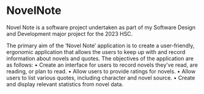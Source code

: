 # NovelNote
Novel Note is a software project undertaken as part of my Software Design and Development major project for the 2023 HSC.

The primary aim of the ‘Novel Note’ application is to create a user-friendly, ergonomic application that allows the users to keep up with and record information about novels and quotes. The objectives of the application are as follows:
•	Create an interface for users to record novels they’ve read, are reading, or plan to read.
•	Allow users to provide ratings for novels.
•	Allow users to list various quotes, including character and novel source.
•	Create and display relevant statistics from novel data.
